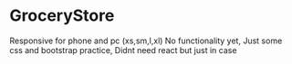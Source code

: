 # GroceryStore
 Responsive for phone and pc (xs,sm,l,xl) No functionality yet, Just some css and bootstrap practice, Didnt need react but just in case
